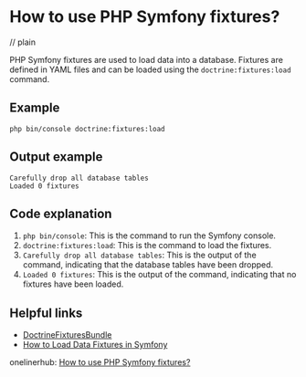 # How to use PHP Symfony fixtures?
// plain

PHP Symfony fixtures are used to load data into a database. Fixtures are defined in YAML files and can be loaded using the `doctrine:fixtures:load` command.

## Example

```
php bin/console doctrine:fixtures:load
```

## Output example

```
Carefully drop all database tables
Loaded 0 fixtures
```

## Code explanation


1. `php bin/console`: This is the command to run the Symfony console.
2. `doctrine:fixtures:load`: This is the command to load the fixtures.
3. `Carefully drop all database tables`: This is the output of the command, indicating that the database tables have been dropped.
4. `Loaded 0 fixtures`: This is the output of the command, indicating that no fixtures have been loaded.

## Helpful links

- [DoctrineFixturesBundle](https://symfony.com/doc/current/bundles/DoctrineFixturesBundle/index.html)
- [How to Load Data Fixtures in Symfony](https://knpuniversity.com/screencast/symfony-doctrine/load-fixtures)

onelinerhub: [How to use PHP Symfony fixtures?](https://onelinerhub.com/php-symfony/how-to-use-php-symfony-fixtures)